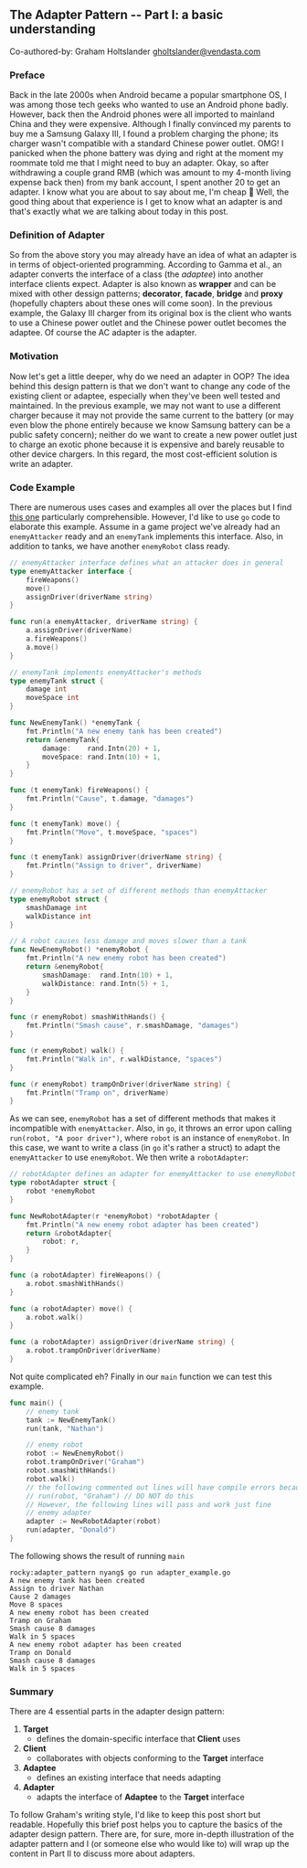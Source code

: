 ## The Adapter Pattern -- Part I: a basic understanding

Co-authored-by: Graham Holtslander <gholtslander@vendasta.com>


### Preface

Back in the late 2000s when Android became a popular smartphone OS, I was among those tech geeks
who wanted to use an Android phone badly. However, back then the Android phones were all
imported to mainland China and they were expensive. Although I finally convinced my parents to buy me a Samsung
Galaxy III, I found a problem charging the phone; its charger wasn't compatible with a standard Chinese
power outlet. OMG! I panicked when the phone battery was dying and right at the moment my roommate told me that I might
need to buy an adapter. Okay, so after withdrawing a couple grand RMB
(which was amount to my 4-month living expense back then) from my bank account, I spent another
20 to get an adapter. I know what you are about to say about me, I'm cheap :facepalm:
Well, the good thing about that experience is I get to know what an adapter is and that's exactly what
we are talking about today in this post.


### Definition of Adapter

So from the above story you may already have an idea of what an adapter is in terms of object-oriented programming.
According to Gamma et al., an adapter converts the interface of a class (the *adaptee*) into another interface clients
expect. Adapter is also known as **wrapper** and can be mixed with other dessign patterns;
**decorator**, **facade**, **bridge** and **proxy** (hopefully chapters about these ones will come soon).
In the previous example, the Galaxy III charger from its original box is the client who wants to
use a Chinese power outlet and the Chinese power outlet becomes the adaptee.
Of course the AC adapter is the adapter.


### Motivation

Now let's get a little deeper, why do we need an adapter in OOP?
The idea behind this design pattern is that we don't want to change any code of the existing client or adaptee,
especially when they've been well tested and maintained. In the previous example, we may not want to use
a different charger because it may not provide the same current to the battery
(or may even blow the phone entirely because we know Samsung battery can be a public safety concern);
neither do we want to create
a new power outlet just to charge an exotic phone because it is expensive and barely reusable to other device chargers.
In this regard, the most cost-efficient solution is write an adapter.


### Code Example

There are numerous uses cases and examples all over the places but I find
[this one](https://www.youtube.com/watch?v=qG286LQM6BU)
particularly comprehensible. However, I'd like to use `go` code to elaborate this example.
Assume in a game project we've already had an `enemyAttacker` ready and an `enemyTank` implements
this interface. Also, in addition to tanks, we have another `enemyRobot` class ready.

```go
// enemyAttacker interface defines what an attacker does in general
type enemyAttacker interface {
	fireWeapons()
	move()
	assignDriver(driverName string)
}

func run(a enemyAttacker, driverName string) {
	a.assignDriver(driverName)
	a.fireWeapons()
	a.move()
}
```

```go
// enemyTank implements enemyAttacker's methods
type enemyTank struct {
	damage int
	moveSpace int
}

func NewEnemyTank() *enemyTank {
	fmt.Println("A new enemy tank has been created")
	return &enemyTank{
		damage:    rand.Intn(20) + 1,
		moveSpace: rand.Intn(10) + 1,
	}
}

func (t enemyTank) fireWeapons() {
	fmt.Println("Cause", t.damage, "damages")
}

func (t enemyTank) move() {
	fmt.Println("Move", t.moveSpace, "spaces")
}

func (t enemyTank) assignDriver(driverName string) {
	fmt.Println("Assign to driver", driverName)
}
```

```go
// enemyRobot has a set of different methods than enemyAttacker
type enemyRobot struct {
	smashDamage int
	walkDistance int
}

// A robot causes less damage and moves slower than a tank
func NewEnemyRobot() *enemyRobot {
	fmt.Println("A new enemy robot has been created")
	return &enemyRobot{
		smashDamage:  rand.Intn(10) + 1,
		walkDistance: rand.Intn(5) + 1,
	}
}

func (r enemyRobot) smashWithHands() {
	fmt.Println("Smash cause", r.smashDamage, "damages")
}

func (r enemyRobot) walk() {
	fmt.Println("Walk in", r.walkDistance, "spaces")
}

func (r enemyRobot) trampOnDriver(driverName string) {
	fmt.Println("Tramp on", driverName)
}
```

As we can see, `enemyRobot` has a set of different methods that makes it incompatible with `enemyAttacker`.
Also, in `go`, it throws an error upon calling
`run(robot, "A poor driver")`, where `robot` is an instance of `enemyRobot`. In this case,
we want to write a class (in `go` it's rather a struct) to adapt the `enemyAttacker` to use `enemyRobot`.
We then write a `robotAdapter`:

```go
// robotAdapter defines an adapter for enemyAttacker to use enemyRobot
type robotAdapter struct {
	robot *enemyRobot
}

func NewRobotAdapter(r *enemyRobot) *robotAdapter {
	fmt.Println("A new enemy robot adapter has been created")
	return &robotAdapter{
		robot: r,
	}
}

func (a robotAdapter) fireWeapons() {
	a.robot.smashWithHands()
}

func (a robotAdapter) move() {
	a.robot.walk()
}

func (a robotAdapter) assignDriver(driverName string) {
	a.robot.trampOnDriver(driverName)
}
```

Not quite complicated eh?
Finally in our `main` function we can test this example.

```go
func main() {
	// enemy tank
	tank := NewEnemyTank()
	run(tank, "Nathan")

	// enemy robot
	robot := NewEnemyRobot()
	robot.trampOnDriver("Graham")
	robot.smashWithHands()
	robot.walk()
	// the following commented out lines will have compile errors because of incompatibility
	// run(robot, "Graham") // DO NOT do this
	// However, the following lines will pass and work just fine
	// enemy adapter
	adapter := NewRobotAdapter(robot)
	run(adapter, "Donald")
}
```

The following shows the result of running `main`
```shell script
rocky:adapter_pattern nyang$ go run adapter_example.go 
A new enemy tank has been created
Assign to driver Nathan
Cause 2 damages
Move 8 spaces
A new enemy robot has been created
Tramp on Graham
Smash cause 8 damages
Walk in 5 spaces
A new enemy robot adapter has been created
Tramp on Donald
Smash cause 8 damages
Walk in 5 spaces
```

### Summary

There are 4 essential parts in the adapter design pattern:

1. **Target**
    - defines the domain-specific interface that **Client** uses
1. **Client**
    - collaborates with objects conforming to the **Target** interface
1. **Adaptee**
    - defines an existing interface that needs adapting
1. **Adapter**
    - adapts the interface of **Adaptee** to the **Target** interface

To follow Graham's writing style, I'd like to keep this post short but readable.
Hopefully this brief post helps you to capture the basics of the adapter design pattern.
There are, for sure, more in-depth illustration of the adapter pattern and I (or someone else who would like to)
will wrap up the content in Part II to discuss more about adapters.
